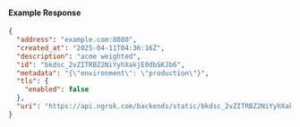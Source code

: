 <!-- Code generated for API Clients. DO NOT EDIT. -->
#### Example Response
```json
{
  "address": "example.com:8080",
  "created_at": "2025-04-11T04:36:16Z",
  "description": "acme weighted",
  "id": "bkdsc_2vZITRBZ2NiYyhXakjE0dbSKJb6",
  "metadata": "{\"environment\": \"production\"}",
  "tls": {
    "enabled": false
  },
  "uri": "https://api.ngrok.com/backends/static/bkdsc_2vZITRBZ2NiYyhXakjE0dbSKJb6"
}
